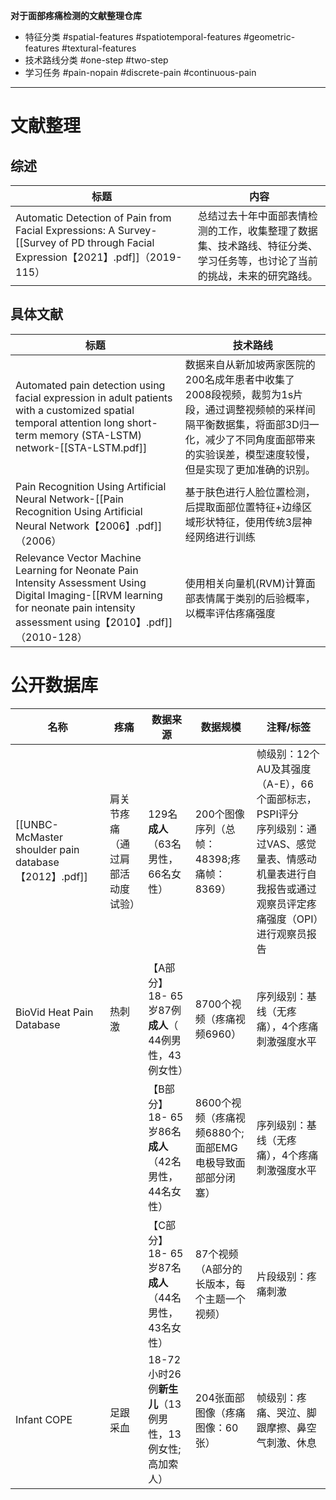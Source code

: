 **对于面部疼痛检测的文献整理仓库**

- 特征分类
#spatial-features #spatiotemporal-features
#geometric-features #textural-features
- 技术路线分类
#one-step #two-step
- 学习任务
#pain-nopain #discrete-pain #continuous-pain 

-------

# 文献整理
## 综述
| 标题                                                                                                                           | 内容                                                           |
| ---------------------------------------------------------------------------------------------------------------------------- | ------------------------------------------------------------ |
| Automatic Detection of Pain from Facial Expressions: A Survey-[[Survey of PD through Facial Expression【2021】.pdf]]（2019-115） | 总结过去十年中面部表情检测的工作，收集整理了数据集、技术路线、特征分类、学习任务等，也讨论了当前的挑战，未来的研究路线。 |

## 具体文献
| 标题                                                                                                                                                                             | 技术路线                                                                                                      |
| ------------------------------------------------------------------------------------------------------------------------------------------------------------------------------ | --------------------------------------------------------------------------------------------------------- |
| Automated pain detection using facial expression in adult patients with a customized spatial temporal attention long short-term memory (STA-LSTM) network-[[STA-LSTM.pdf]]     | 数据来自从新加坡两家医院的200名成年患者中收集了2008段视频，裁剪为1s片段，通过调整视频帧的采样间隔平衡数据集，将面部3D归一化，减少了不同角度面部带来的实验误差，模型速度较慢，但是实现了更加准确的识别。 |
| Pain Recognition Using Artificial Neural Network-[[Pain Recognition Using Artificial Neural Network【2006】.pdf]]（2006）                                                          | 基于肤色进行人脸位置检测，后提取面部位置特征+边缘区域形状特征，使用传统3层神经网络进行训练                                                            |
| Relevance Vector Machine Learning for Neonate Pain Intensity Assessment Using Digital Imaging-[[RVM learning for neonate pain intensity assessment using【2010】.pdf]]（2010-128） | 使用相关向量机(RVM)计算面部表情属于类别的后验概率，以概率评估疼痛强度                                                                     |
# 公开数据库

| 名称                                                     | 疼痛               | 数据来源                                | 数据规模                               | 注释/标签                                                                                     |
| ------------------------------------------------------ | ---------------- | ----------------------------------- | ---------------------------------- | ----------------------------------------------------------------------------------------- |
| [[UNBC-McMaster shoulder pain database【2012】.pdf]]<br> | 肩关节疼痛（通过肩部活动度试验） | 129名**成人**（63名男性，66名女性）             | 200个图像序列（总帧：48398;疼痛帧：8369）        | 帧级别：12个AU及其强度（A-E），66个面部标志，PSPI评分<br>序列级别：通过VAS、感觉量表、情感动机量表进行自我报告或通过观察员评定疼痛强度（OPI）进行观察员报告 |
| BioVid Heat Pain Database                              | 热刺激              | 【A部分】18- 65岁87例**成人**（ 44例男性，43例女性） | 8700个视频（疼痛视频6960）                  | 序列级别：基线（无疼痛），4个疼痛刺激强度水平                                                                   |
|                                                        |                  | 【B部分】18- 65岁86名**成人**（42名男性，44名女性）  | 8600个视频（疼痛视频6880个;面部EMG电极导致面部部分闭塞） | 序列级别：基线（无疼痛），4个疼痛刺激强度水平                                                                   |
|                                                        |                  | 【C部分】18- 65岁87名**成人**（44名男性，43名女性）  | 87个视频（A部分的长版本，每个主题一个视频）            | 片段级别：疼痛刺激                                                                                 |
| Infant COPE                                            | 足跟采血             | 18-72小时26例**新生儿**（13例男性，13例女性;高加索人） | 204张面部图像（疼痛图像：60张）                 | 帧级别：疼痛、哭泣、脚跟摩擦、鼻空气刺激、休息                                                                   |
